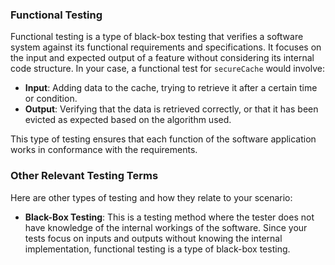 ### Functional Testing

Functional testing is a type of black-box testing that verifies a software system against its functional requirements and specifications. It focuses on the input and expected output of a feature without considering its internal code structure. In your case, a functional test for `secureCache` would involve:

*   **Input**: Adding data to the cache, trying to retrieve it after a certain time or condition.
*   **Output**: Verifying that the data is retrieved correctly, or that it has been evicted as expected based on the algorithm used.

This type of testing ensures that each function of the software application works in conformance with the requirements.

### Other Relevant Testing Terms

Here are other types of testing and how they relate to your scenario:

*   **Black-Box Testing**: This is a testing method where the tester does not have knowledge of the internal workings of the software. Since your tests focus on inputs and outputs without knowing the internal implementation, functional testing is a type of black-box testing.